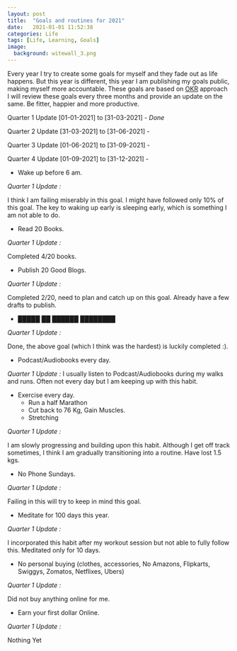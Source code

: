 ```yaml
---
layout: post
title:  "Goals and routines for 2021"
date:   2021-01-01 11:52:38
categories: Life
tags: [Life, Learning, Goals]
image:
  background: witewall_3.png
---
```


Every year I try to create some goals for myself and they fade out as life happens. But this year is different, this year I am publishing my goals public, making myself more accountable. These goals are based on [OKR](https://rework.withgoogle.com/guides/set-goals-with-okrs/steps/introduction/) approach I will review these goals every three months and provide an update on the same. Be fitter, happier and more productive.

Quarter 1 Update [01-01-2021] to [31-03-2021] - _Done_

Quarter 2 Update [31-03-2021] to [31-06-2021] -

Quarter 3 Update [01-06-2021] to [31-09-2021] -

Quarter 4 Update [01-09-2021] to [31-12-2021] -


- Wake up before 6 am.

*Quarter 1 Update :*

I think I am failing miserably in this goal. I might have followed only 10% of this goal. The key to waking up early is sleeping early, which is something I am not able to do.

- Read 20 Books.

*Quarter 1 Update :*

Completed 4/20 books.

- Publish 20 Good Blogs.

*Quarter 1 Update :*

Completed 2/20, need to plan and catch up on this goal. Already have a few drafts to publish.

- █████ ██ ██████ ████████

*Quarter 1 Update :*

Done, the above goal (which I think was the hardest) is luckily completed :).

- Podcast/Audiobooks every day.

*Quarter 1 Update :*
 I usually listen to Podcast/Audiobooks during my walks and runs. Often not every day but I am keeping up with this habit.

- Exercise every day.
  - Run a half Marathon
  - Cut back to 76 Kg, Gain Muscles.
  -  Stretching

*Quarter 1 Update :*

I am slowly progressing and building upon this habit. Although I get off track sometimes, I think I am gradually transitioning into a routine. Have lost 1.5 kgs.

- No Phone Sundays.

*Quarter 1 Update :*

Failing in this will try to keep in mind this goal.

- Meditate for 100 days this year.

*Quarter 1 Update :*

I incorporated this habit after my workout session but not able to fully follow this. Meditated only for 10 days.

- No personal buying (clothes, accessories, No Amazons, Flipkarts, Swiggys, Zomatos, Netflixes, Ubers)

*Quarter 1 Update :*

Did not buy anything online for me.

- Earn your first dollar Online.

*Quarter 1 Update :*

Nothing Yet
